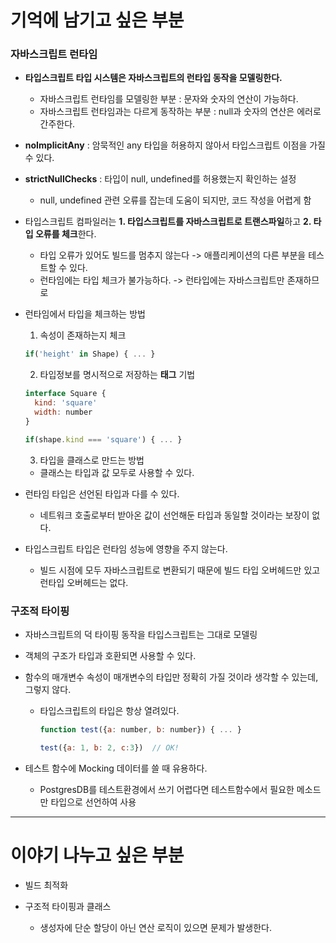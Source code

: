 # 기억에 남기고 싶은 부분

### 자바스크립트 런타임

- **타입스크립트 타입 시스템은 자바스크립트의 런타입 동작을 모델링한다.**

  - 자바스크립트 런타임를 모델링한 부분 : 문자와 숫자의 연산이 가능하다.
  - 자바스크립트 런타임과는 다르게 동작하는 부분 : null과 숫자의 연산은 에러로 간주한다.

- **noImplicitAny** : 암묵적인 any 타입을 허용하지 않아서 타입스크립트 이점을 가질 수 있다.
- **strictNullChecks** : 타입이 null, undefined를 허용했는지 확인하는 설정

  - null, undefined 관련 오류를 잡는데 도움이 되지만, 코드 작성을 어렵게 함

- 타입스크립트 컴파일러는 **1. 타입스크립트를 자바스크립트로 트랜스파일**하고 **2. 타입 오류를 체크**한다.

  - 타입 오류가 있어도 빌드를 멈추지 않는다 -> 애플리케이션의 다른 부분을 테스트할 수 있다.
  - 런타임에는 타입 체크가 불가능하다. -> 런타입에는 자바스크립트만 존재하므로

- 런타임에서 타입을 체크하는 방법

  1. 속성이 존재하는지 체크

  ```js
  if('height' in Shape) { ... }
  ```

  2. 타입정보를 명시적으로 저장하는 **태그** 기법

  ```js
  interface Square {
    kind: 'square'
    width: number
  }

  if(shape.kind === 'square') { ... }
  ```

  3. 타입을 클래스로 만드는 방법

  - 클래스는 타입과 값 모두로 사용할 수 있다.

- 런타임 타입은 선언된 타입과 다를 수 있다.

  - 네트워크 호출로부터 받아온 값이 선언해둔 타입과 동일할 것이라는 보장이 없다.

- 타입스크립트 타입은 런타임 성능에 영향을 주지 않는다.
  - 빌드 시점에 모두 자바스크립트로 변환되기 때문에 빌드 타입 오버헤드만 있고 런타입 오버헤드는 없다.

### 구조적 타이핑

- 자바스크립트의 덕 타이핑 동작을 타입스크립트는 그대로 모델링
- 객체의 구조가 타입과 호환되면 사용할 수 있다.
- 함수의 매개변수 속성이 매개변수의 타입만 정확히 가질 것이라 생각할 수 있는데, 그렇지 않다.

  - 타입스크립트의 타입은 항상 열려있다.

    ```js
    function test({a: number, b: number}) { ... }

    test({a: 1, b: 2, c:3})  // OK!
    ```

- 테스트 함수에 Mocking 데이터를 쓸 때 유용하다.
  - PostgresDB를 테스트환경에서 쓰기 어렵다면 테스트함수에서 필요한 메소드만 타입으로 선언하여 사용

---

# 이야기 나누고 싶은 부분

- 빌드 최적화

- 구조적 타이핑과 클래스
  - 생성자에 단순 할당이 아닌 연산 로직이 있으면 문제가 발생한다.
